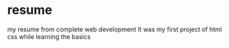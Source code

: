 # resume
my resume from complete web development
It was my first project of html css while learning the basics 
